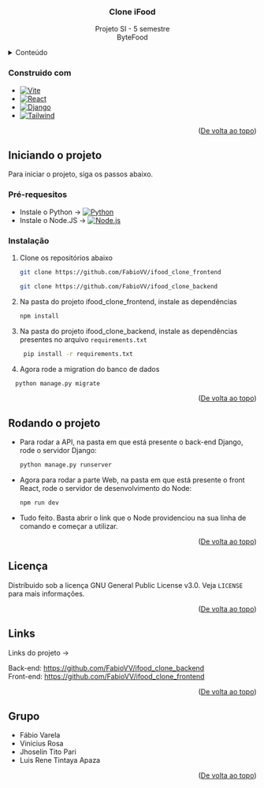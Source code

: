 ﻿<!-- Improved compatibility of back to top link: See: https://github.com/othneildrew/Best-README-Template/pull/73 -->
<a name="readme-top"></a>



<!-- PROJECT LOGO -->
<!--<br />
<div align="center">
  <a href="https://github.com/github_username/repo_name">
    <img src="images/logo.png" alt="Logo" width="80" height="80">
  </a>-->

<h3 align="center">Clone iFood</h3>

  <p align="center">
   	Projeto SI - 5 semestre
	  <br/>
	  ByteFood
   </p>
</div>

<!-- TABLE OF CONTENTS -->
<details>
  <summary>Conteúdo</summary>
  <ol>
    <li>
      <ul>
        <li><a href="#built-with">Tecnologias</a></li>
      </ul>
    </li>
    <li>
      <a href="#getting-started">Iniciando o projeto</a>
      <ul>
        <li><a href="#prerequisites">Pré-requesitos</a></li>
        <li><a href="#installation">Instalação</a></li>
      </ul>
    </li>
    <!-- <li><a href="#usage">Uso</a></li> -->
    <!-- <li><a href="#roadmap">Roadmap</a></li>
    <li><a href="#contributing">Contributing</a></li>
    <li><a href="#license">License</a></li>
    <li><a href="#contact">Contact</a></li> -->
    <li><a href="#grupo">Grupo - byteFood</a></li>
  </ol>
</details>



<!-- ABOUT THE PROJECT
## About The Project

[![Product Name Screen Shot][product-screenshot]](https://example.com)

Here's a blank template to get started: To avoid retyping too much info. Do a search and replace with your text editor for the following: `github_username`, `repo_name`, `twitter_handle`, `linkedin_username`, `email_client`, `email`, `project_title`, `project_description`

<p align="right">(<a href="#readme-top">De volta ao topo</a>)</p>
 -->

### Construido com
<a id='built-with'></a>
* [![Vite][Vite]][Vite-url]
* [![React][React.js]][React-url]
* [![Django][Django]][Django-url]
* [![Tailwind][Tail]][Tail-url]


<p align="right">(<a href="#readme-top">De volta ao topo</a>)</p>



<!-- GETTING STARTED -->
## Iniciando o projeto

Para iniciar o projeto, siga os passos abaixo.
<a id='getting-started'></a>
### Pré-requesitos

 - Instale o Python ->  [![Python][Python]][Python-url]
 - Instale o Node.JS ->  [![Node.js][Node.js]][Node-url]
	<a id='prerequisites'></a>


### Instalação
<a id='installation'></a>
1. Clone os repositórios abaixo
   ```sh
   git clone https://github.com/FabioVV/ifood_clone_frontend
   ```
   ```sh
   git clone https://github.com/FabioVV/ifood_clone_backend
   ```
3. Na pasta do projeto ifood_clone_frontend, instale as dependências
   ```sh
   npm install
   ```
4. Na pasta do projeto ifood_clone_backend, instale as dependências presentes no arquivo `requirements.txt`
   ```sh
    pip install -r requirements.txt
   ```
4. Agora rode a migration do banco de dados
  ```sh
    python manage.py migrate
  ```

<p align="right">(<a href="#readme-top">De volta ao topo</a>)</p>



## Rodando o projeto

 - Para rodar a API, na pasta em que está presente o back-end Django, rode o servidor Django:
    ```sh
    python manage.py runserver
   ```

 - Agora para rodar a parte Web, na pasta em que está presente o front React, rode o servidor de desenvolvimento do Node:
    ```sh
    npm run dev
   ```
 - Tudo feito. Basta abrir o link que o Node providenciou na sua linha de comando e começar a utilizar. 

<p align="right">(<a href="#readme-top">De volta ao topo</a>)</p> 



<!-- ROADMAP
## Roadmap

- [ ] Feature 1
- [ ] Feature 2
- [ ] Feature 3
    - [ ] Nested Feature

See the [open issues](https://github.com/github_username/repo_name/issues) for a full list of proposed features (and known issues).

<p align="right">(<a href="#readme-top">back to top</a>)</p>
 -->


<!-- CONTRIBUTING 
## Contributing

Contributions are what make the open source community such an amazing place to learn, inspire, and create. Any contributions you make are **greatly appreciated**.

If you have a suggestion that would make this better, please fork the repo and create a pull request. You can also simply open an issue with the tag "enhancement".
Don't forget to give the project a star! Thanks again!

1. Fork the Project
2. Create your Feature Branch (`git checkout -b feature/AmazingFeature`)
3. Commit your Changes (`git commit -m 'Add some AmazingFeature'`)
4. Push to the Branch (`git push origin feature/AmazingFeature`)
5. Open a Pull Request

<p align="right">(<a href="#readme-top">De volta ao topo</a>)</p>
-->


<!-- LICENSE -->
## Licença

Distríbuido sob a licença GNU General Public License v3.0. Veja `LICENSE` para mais informações.

<p align="right">(<a href="#readme-top">De volta ao topo</a>)</p>



<!-- CONTACT -->
## Links

Links do projeto ->

Back-end: https://github.com/FabioVV/ifood_clone_backend
<br/>
Front-end: https://github.com/FabioVV/ifood_clone_frontend


<p align="right">(<a href="#readme-top">De volta ao topo</a>)</p>



<!-- ACKNOWLEDGMENTS -->
 ## Grupo
<ul>
  <li>
  	Fábio Varela 
  </li>

  <li>
  	Vinicius Rosa
  </li>

  <li>
   Jhoselin Tito Pari 
  </li>

  <li>
   Luis Rene Tintaya Apaza
  </li>
  
</ul>


<p align="right">(<a href="#readme-top">De volta ao topo</a>)</p> 



<!-- MARKDOWN LINKS & IMAGES -->
<!-- https://www.markdownguide.org/basic-syntax/#reference-style-links  -->
[forks-shield]: https://img.shields.io/github/forks/github_username/repo_name.svg?style=for-the-badge
[forks-url]: https://github.com/github_username/repo_name/network/members
[stars-shield]: https://img.shields.io/github/stars/github_username/repo_name.svg?style=for-the-badge
[stars-url]: https://github.com/github_username/repo_name/stargazers
[issues-shield]: https://img.shields.io/github/issues/github_username/repo_name.svg?style=for-the-badge
[issues-url]: https://github.com/github_username/repo_name/issues
[license-shield]: https://img.shields.io/github/license/github_username/repo_name.svg?style=for-the-badge
[license-url]: https://github.com/github_username/repo_name/blob/master/LICENSE.txt
[linkedin-shield]: https://img.shields.io/badge/-LinkedIn-black.svg?style=for-the-badge&logo=linkedin&colorB=555



[product-screenshot]: images/screenshot.png
[React.js]: https://img.shields.io/badge/-ReactJs-61DAFB?logo=react&logoColor=white&style=for-the-badge
[React-url]: https://react.dev/
[Vite]: https://img.shields.io/badge/-Vite-61DAFB?logo=vite&logoColor=white&style=for-the-badge
[Vite-url]: https://vitejs.dev/
[React.js]: https://img.shields.io/badge/React-20232A?style=for-the-badge&logo=react&logoColor=61DAFB
[React-url]: https://reactjs.org/
[Django]: https://img.shields.io/badge/Django-092E20?style=for-the-badge&logo=django&logoColor=white
[Django-url]:https://www.djangoproject.com/	
[Tail]: https://img.shields.io/badge/Tailwind_CSS-38B2AC?style=for-the-badge&logo=tailwind-css&logoColor=whit
[Tail-url]: https://tailwindui.com/
[Python]: https://img.shields.io/badge/Python-14354C?style=for-the-badge&logo=python&logoColor=white
[Python-url]: https://www.python.org/
[Node.js]: https://img.shields.io/badge/Node.js-43853D?style=for-the-badge&logo=node.js&logoColor=white
[Node-url]: https://nodejs.org/en 
